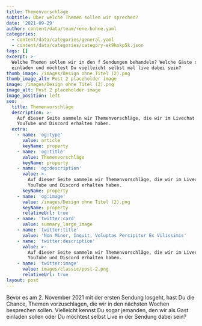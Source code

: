 ```yaml
---
title: Themenvorschläge
subtitle: Über welche Themen sollen wir sprechen?
date: '2021-09-29'
author: content/data/team/rene-bohne.yaml
categories:
  - content/data/categories/general.yaml
  - content/data/categories/category-ek9kokp5k.json
tags: []
excerpt: >-
  Welche Themen sollen wir in den f Sendungen behandeln? Welche Gäste sollen wir
  einladen und möchtest Du vielleicht selbst mal live dabei sein?
thumb_image: /images/Design ohne Titel (2).png
thumb_image_alt: Post 2 placeholder image
image: /images/Design ohne Titel (2).png
image_alt: Post 2 placeholder image
image_position: left
seo:
  title: Themenvorschläge
  description: >-
    Auf dieser Seite sammeln wir Themenvorschläge, die wir im Livechat bei
    YouTube und Discord erhalten haben. 
  extra:
    - name: 'og:type'
      value: article
      keyName: property
    - name: 'og:title'
      value: Themenvorschläge
      keyName: property
    - name: 'og:description'
      value: >-
        Auf dieser Seite sammeln wir Themenvorschläge, die wir im Livechat bei
        YouTube und Discord erhalten haben. 
      keyName: property
    - name: 'og:image'
      value: /images/Design ohne Titel (2).png
      keyName: property
      relativeUrl: true
    - name: 'twitter:card'
      value: summary_large_image
    - name: 'twitter:title'
      value: 'Non Minor, Inquit, Voluptas Percipitur Ex Vilissimis'
    - name: 'twitter:description'
      value: >-
        Auf dieser Seite sammeln wir Themenvorschläge, die wir im Livechat bei
        YouTube und Discord erhalten haben. 
    - name: 'twitter:image'
      value: images/classic/post-2.png
      relativeUrl: true
layout: post
---
```

Bevor es am 2. November 2021 mit der ersten Sendung losgeht, hast Du die Chance, Themen vorzuschlagen, die wir in den nächsten Wochen besprechen sollen. Vielleicht kennst Du sogar jemanden, den wir als Gast einladen sollen oder Du möchtest selbst Live in der Sendung dabei sein?
